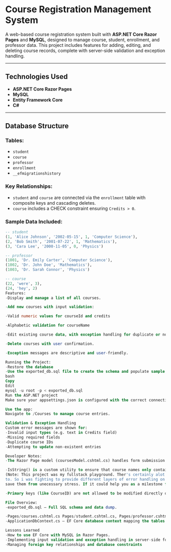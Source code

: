 
# Course Registration Management System

A web-based course registration system built with **ASP.NET Core Razor Pages** and **MySQL**, designed to manage course, student, enrollment, and professor data. This project includes features for adding, editing, and deleting course records, complete with server-side validation and exception handling.

---

## Technologies Used

- **ASP.NET Core Razor Pages**
- **MySQL**
- **Entity Framework Core**
- **C#**

---

## Database Structure

### Tables:

- `student`
- `course`
- `professor`
- `enrollment`
- `__efmigrationshistory`

### Key Relationships:

- `student` and `course` are connected via the `enrollment` table with composite keys and cascading deletes.
- `course` includes a CHECK constraint ensuring `Credits > 0`.

### Sample Data Included:

```sql
-- student
(1, 'Alice Johnson', '2002-05-15', 1, 'Computer Science'),
(2, 'Bob Smith', '2001-07-22', 1, 'Mathematics'),
(3, 'Cara Lee', '2000-11-05', 0, 'Physics')

-- professor
(1001, 'Dr. Emily Carter', 'Computer Science'),
(1002, 'Dr. John Doe', 'Mathematics'),
(1003, 'Dr. Sarah Connor', 'Physics')

-- course
(22, 'were', 3),
(24, 'hey', 2)
Features:
-Display and manage a list of all courses.

-Add new courses with input validation:

-Valid numeric values for courseId and credits

-Alphabetic validation for courseName

-Edit existing course data, with exception handling for duplicate or non-existent IDs.

-Delete courses with user confirmation.

-Exception messages are descriptive and user-friendly.

Running the Project:
-Restore the database
-Use the exported_db.sql file to create the schema and populate sample data:
bash
Copy
Edit
mysql -u root -p < exported_db.sql
Run the ASP.NET project
Make sure your appsettings.json is configured with the correct connection string.

Use the app:
Navigate to /Courses to manage course entries.

Validation & Exception Handling
Custom error messages are shown for:
-Invalid input types (e.g. text in Credits field)
-Missing required fields
-Duplicate course IDs
-Attempting to update non-existent entries

Developer Notes:
-The Razor Page model (coursesModel.cshtml.cs) handles form submission logic via OnPost() and renders data using OnGet().

-IsString() is a custom utility to ensure that course names only contain letters.
(Note: This project was my fullstack playground. Ther's certainly alot of error checking implemented because sometimes the html forms are not always doing what they are suppose
to. So i was fighting to provide different layers of error handling on backend as well. I love when it's userfriendly as i feel it could save the user time on their daily activity on your product and 
save them from unecessary stress. If it could help you as a milestone for a related project fell free to clone and update to your liking.)

-Primary keys (like CourseID) are not allowed to be modified directly once created.

File Overview:
-exported_db.sql – Full SQL schema and data dump.

-Pages/courses.cshtml.cs Pages/student.cshtml.cs, Pages/professor.cshtml.cs, enrollment– Core Razor Page logic for handling course management.
-ApplicationDbContext.cs – EF Core database context mapping the tables.

Lessons Learned
-How to use EF Core with MySQL in Razor Pages.
-Implementing input validation and exception handling in server-side forms.
-Managing foreign key relationships and database constraints
